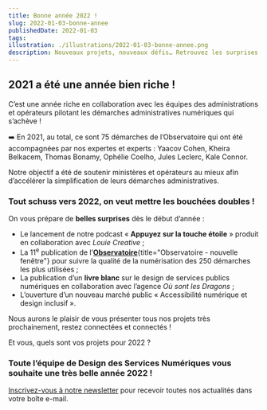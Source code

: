 ```yaml
---
title: Bonne année 2022 !
slug: 2022-01-03-bonne-annee
publishedDate: 2022-01-03
tags: 
illustration: ./illustrations/2022-01-03-bonne-annee.png
description: Nouveaux projets, nouveaux défis… Retrouvez les surprises à venir en 2022 chez Design Gouv !
---
```


## 2021 a été une année bien riche !

C’est une année riche en collaboration avec les équipes des administrations et opérateurs pilotant les démarches administratives numériques qui s’achève !

➡️ En 2021, au total, ce sont 75 démarches de l’Observatoire qui ont été accompagnées par nos expertes et experts : Yaacov Cohen, Kheira Belkacem, Thomas Bonamy, Ophélie Coelho, Jules Leclerc, Kale Connor.

Notre objectif a été de soutenir ministères et opérateurs au mieux afin d’accélérer la simplification de leurs démarches administratives. 

### Tout schuss vers 2022, on veut mettre les bouchées doubles ! 

On vous prépare de **belles surprises** dès le début d’année :

- Le lancement de notre podcast « **Appuyez sur la touche étoile** » produit en collaboration avec _Louie Creative_ ;
- La 11<sup>e</sup> publication de l’[**Observatoire**](https://observatoire.numerique.gouv.fr/observatoire/){title="Observatoire - nouvelle fenêtre"} pour suivre la qualité de la numérisation des 250 démarches les plus utilisées ;
- La publication d’un **livre blanc** sur le design de services publics numériques en collaboration avec l’agence _Où sont les Dragons_ ;
- L’ouverture d’un nouveau marché public « Accessibilité numérique et design inclusif ».

Nous aurons le plaisir de vous présenter tous nos projets très prochainement, restez connectées et connectés !

Et vous, quels sont vos projets pour 2022 ?

### Toute l’équipe de Design des Services Numériques vous souhaite une très belle année 2022 !

[Inscrivez-vous à notre newsletter](/newsletter) pour recevoir toutes nos actualités dans votre boîte e-mail.
